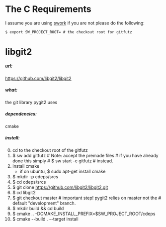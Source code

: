 The C Requirements
==================

I assume you are using [swork](https://github.com/timtadh/swork) if you are not please do the following:

    $ export SW_PROJECT_ROOT= # the checkout root for gitfutz

libgit2
=======

##### url: 
https://github.com/libgit2/libgit2

##### what: 
the git library pygit2 uses

##### dependencies: 
cmake

##### install:

0. cd to the checkout root of the gitfutz
1.  $ sw add gitfutz # Note: accept the premade files
                     # if you have already done this simply 
                     # $ sw start -c gitfutz 
                     # instead.
2.  install cmake
      - if on ubuntu, $ sudo apt-get install cmake 
3.  $ mkdir -p cdeps/srcs
4.  $ cd cdeps/srcs
5.  $ git clone https://github.com/libgit2/libgit2.git
6.  $ cd libgit2
7.  $ git checkout master # important step! pygit2 relies on master not the
                          # default "development" branch.
8.  $ mkdir build && cd build
9.  $ cmake .. -DCMAKE_INSTALL_PREFIX=$SW_PROJECT_ROOT/cdeps
10. $ cmake --build . --target install

